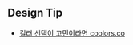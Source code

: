 ## Design Tip

- [컬러 선택이 고민이라면 coolors.co](https://github.com/boarderYuki/SIL/blob/master/Design%20Tip/%EC%BB%AC%EB%9F%AC%20%EC%84%A0%ED%83%9D%EC%9D%B4%20%EA%B3%A0%EB%AF%BC%EC%8A%A4%EB%9F%BD%EB%8B%A4%EB%A9%B4%20coolors.co.md)

  

